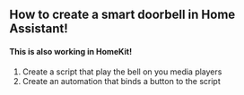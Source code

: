 ## How to create a smart doorbell in Home Assistant!
#### This is also working in HomeKit!

1. Create a script that play the bell on you media players
2. Create an automation that binds a button to the script
